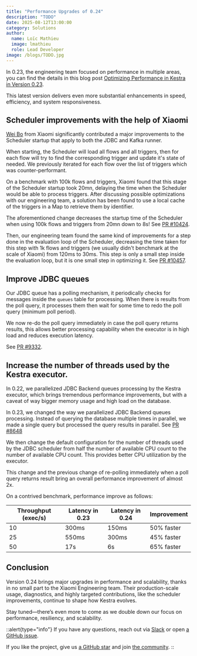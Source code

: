 ```yaml
---
title: "Performance Upgrades of 0.24"
description: "TODO"
date: 2025-08-12T13:00:00
category: Solutions
author:
  name: Loïc Mathieu
  image: lmathieu
  role: Lead Developer
image: /blogs/TODO.jpg
---
```


In 0.23, the engineering team focused on performance in multiple areas, you can find the details in this blog post [Optimizing Performance in Kestra in Version 0.23](https://kestra.io/blogs/performance-improvements-0.23.md).

This latest version delivers even more substantial enhancements in speed, efficiency, and system responsiveness.

## Scheduler improvements with the help of Xiaomi

[Wei Bo](https://github.com/gluttonweb) from Xiaomi significantly contributed a major improvements to the Scheduler startup that apply to both the JDBC and Kafka runner.

When starting, the Scheduler will load all flows and all triggers, then for each flow will try to find the corresponding trigger and update it's state of needed. We previously iterated for each flow over the list of triggers which was counter-performant.

On a benchmark with 100k flows and triggers, Xiaomi found that this stage of the Scheduler startup took 20mn, delaying the time when the Scheduler would be able to process triggers. After discussing possible optimizations with our engineering team, a solution has been found to use a local cache of the triggers in a Map to retrieve them by identifier.

The aforementioned change decreases the startup time of the Scheduler when using 100k flows and triggers from 20mn down to 8s! See [PR #10424](https://github.com/kestra-io/kestra/pull/10424).

Then, our engineering team found the same kind of improvements for a step done in the evaluation loop of the Scheduler, decreasing the time taken for this step with 1k flows and triggers (we usually didn't benchmark at the scale of Xiaomi) from 120ms to 30ms. This step is only a small step inside the evaluation loop, but it is one small step in optimizing it. See [PR #10457](https://github.com/kestra-io/kestra/pull/10457).


## Improve JDBC queues

Our JDBC queue has a polling mechanism, it periodically checks for messages inside the `queues` table for processing. When there is results from the poll query, it processes them then wait for some time to redo the poll query (minimum poll period).

We now re-do the poll query immediately in case the poll query returns results, this allows better processing capability when the executor is in high load and reduces execution latency.

See [PR #9332](https://github.com/kestra-io/kestra/pull/9332).

## Increase the number of threads used by the Kestra executor.

In 0.22, we parallelized JDBC Backend queues processing by the Kestra executor, which brings tremendous performance improvements, but with a caveat of way bigger memory usage and high load on the database.

In 0.23, we changed the way we parallelized JDBC Backend queues processing. Instead of querying the database multiple times in parallel, we made a single query but processed the query results in parallel. See [PR #8648](https://github.com/kestra-io/kestra/pull/8648)

We then change the default configuration for the number of threads used by the JDBC scheduler from half the number of available CPU count to the number of available CPU count. This provides better CPU utilization by the executor.

This change and the previous change of re-polling immediately when a poll query returns result bring an overall performance improvement of almost 2x.

On a contrived benchmark, performance improve as follows:

| Throughput (exec/s) | Latency in 0.23 | Latency in 0.24 | Improvement |
|--------------------|-----------------|-----------------|-------------|
| 10               | 300ms           | 150ms           | 50% faster  |
| 25               | 550ms           | 300ms           | 45% faster  |
| 50               | 17s             | 6s              | 65% faster  |

## Conclusion

Version 0.24 brings major upgrades in performance and scalability, thanks in no small part to the Xiaomi Engineering team. Their production-scale usage, diagnostics, and highly targeted contributions, like the scheduler improvements, continue to shape how Kestra evolves.

Stay tuned—there’s even more to come as we double down our focus on performance, resiliency, and scalability.

::alert{type="info"}
If you have any questions, reach out via [Slack](https://kestra.io/slack) or open [a GitHub issue](https://github.com/kestra-io/kestra).

If you like the project, give us [a GitHub star](https://github.com/kestra-io/kestra) and join [the community](https://kestra.io/slack).
::
